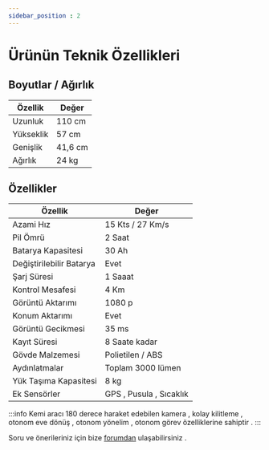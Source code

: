 ```yaml
---
sidebar_position : 2
---
```


# Ürünün Teknik Özellikleri

## Boyutlar / Ağırlık

| Özellik                    | Değer                                                                                                                                                                                                                                      |
|----------------------------|--------------------------------------------------------------------------------------------------------------------------------------------------------------------------------------------------------------------------------------------|
|Uzunluk              |  110 cm                                                                                                                                                                                                                        |
| Yükseklik                | 57 cm                                                                                                                                                                                                                    |
|Genişlik    | 41,6 cm                                                                                                                   |
| Ağırlık                      | 24 kg                                                             |    |        |

## Özellikler

  Özellik                    | Değer                                                                                                                                                                                                                                      |
|----------------------------|--------------------------------------------------------------------------------------------------------------------------------------------------------------------------------------------------------------------------------------------|
|Azami Hız |  15 Kts /  27 Km/s             |                                                                                                                                                                                                                        |
| Pil Ömrü               | 2 Saat                                                                                                                                                                                         |
|Batarya Kapasitesi    |                                                                                   30 Ah                                |
| Değiştirilebilir Batarya                      | Evet                                                              |    |        |
|Şarj Süresi            |  1 Saaat                                                                                                                                                                                                                         |
| Kontrol Mesafesi              | 4 Km                                                                                                                                                                                                                    |
|Görüntü Aktarımı   | 1080 p                                                                                                                    |
| Konum Aktarımı                    | Evet                                                              |    |        |
| Görüntü Gecikmesi                     | 35 ms                     |    |        |
|Kayıt  Süresi            |  8 Saate kadar                                                                                                                                                                                             |
| Gövde Malzemesi             | Polietilen /   ABS                                                                                                                                                                                                                    |
|Aydınlatmalar   | Toplam 3000 lümen                                                                                                                   |
| Yük Taşıma Kapasitesi                   | 8 kg                                                             |    |        |
|Ek Sensörler             |  GPS , Pusula , Sıcaklık                                                                                                                                                      
:::info
 Kemi aracı 180 derece haraket edebilen kamera , kolay kilitleme , otonom eve dönüş , otonom yönelim , otonom görev  özelliklerine sahiptir . 
:::

Soru ve önerileriniz için bize [forumdan](https://forum.degzrobotics.com/)    ulaşabilirsiniz .